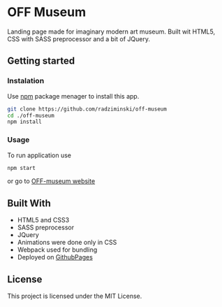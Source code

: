 # OFF Museum
Landing page made for imaginary modern art museum. Built wit HTML5, CSS with SASS preprocessor and a bit of JQuery.

## Getting started
### Instalation
Use [npm](https://www.npmjs.com/) package menager to install this app.
```bash
git clone https://github.com/radziminski/off-museum
cd ./off-museum
npm install
```
### Usage
To run application use 
```bash
npm start
```
or go to [OFF-museum website](https://radziminski.github.io/off-museum)

## Built With
- HTML5 and CSS3
- SASS preprocessor
- JQuery
- Animations were done only in CSS
- Webpack used for bundling
- Deployed on [GithubPages](https://radziminski.github.io/off-museum)

## License
This project is licensed under the MIT License.
